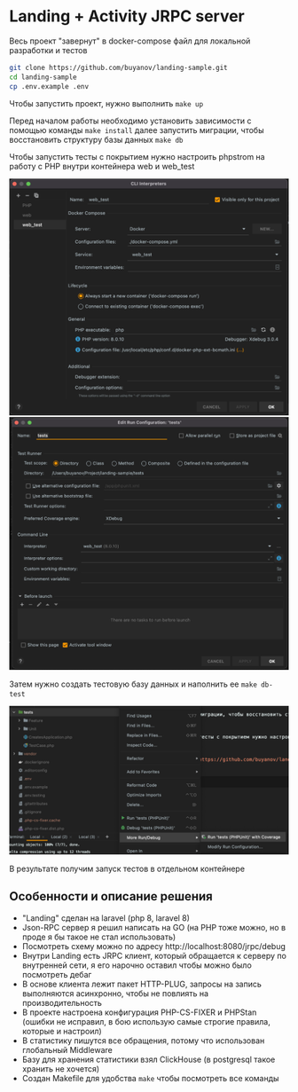 # Landing + Activity JRPC server

Весь проект "завернут" в docker-compose файл для локальной разработки и тестов

```bash
git clone https://github.com/buyanov/landing-sample.git
cd landing-sample
cp .env.example .env
```

Чтобы запустить проект, нужно выполнить ```make up```

Перед началом работы необходимо установить зависимости с помощью команды ```make install```
далее запустить миграции, чтобы восстановить структуру базы данных ```make db```

Чтобы запустить тесты с покрытием нужно настроить phpstrom на работу с PHP внутри контейнера web и web_test

![PHP settings](https://github.com/buyanov/landing-sample/blob/master/docs/php-settings.png?raw=true)
![Tests settings](https://github.com/buyanov/landing-sample/blob/master/docs/test-config.png?raw=true)

Затем нужно создать тестовую базу данных и наполнить ее ```make db-test```

![Run tests with coverage](https://github.com/buyanov/landing-sample/blob/master/docs/run-tests.png?raw=true)

В результате получим запуск тестов в отдельном контейнере

## Особенности и описание решения

- "Landing" сделан на laravel (php 8, laravel 8)
- Json-RPC сервер я решил написать на GO (на PHP тоже можно, но в проде я бы такое не стал использовать)
- Посмотреть схему можно по адресу http://localhost:8080/jrpc/debug
- Внутри Landing есть JRPC клиент, который обращается к серверу по внутренней сети, я его нарочно оставил чтобы можно было посмотреть дебаг
- В основе клиента лежит пакет HTTP-PLUG, запросы на запись выполняются асинхронно, чтобы не повлиять на производительность
- В проекте настроена конфигурация PHP-CS-FIXER и PHPStan (ошибки не исправил, в бою использую самые строгие правила, которые и настроил)
- В статистику пишутся все обращения, потому что использован глобальный Middleware
- Базу для хранения статистики взял ClickHouse (в postgresql такое хранить не хочется)
- Создан Makefile для удобства ```make``` чтобы посмотреть все команды 
